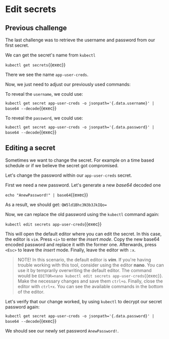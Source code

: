 

# Edit secrets

## Previous challenge

The last challenge was to retrieve the username and password from our first secret. 

We can get the secret's name from `kubectl`

`kubectl get secrets`{{exec}}

There we see the name `app-user-creds`.

Now, we just need to adjust our previously used commands:

To reveal the `username`, we could use: 

`kubectl get secret app-user-creds -o jsonpath='{.data.username}' | base64 --decode`{{exec}}

To reveal the `password`, we could use: 

`kubectl get secret app-user-creds -o jsonpath='{.data.password}' | base64 --decode`{{exec}}


## Editing a secret

Sometimes we want to change the secret. For example on a time based schedule or if we believe the secret got compromised. 

Let's change the password within our `app-user-creds` secret. 

First we need a new password. Let's generate a new *base64* decoded one

`echo "AnewPassword!" | base64`{{exec}}

As a result, we should get: `QW5ld1Bhc3N3b3JkIQo=`

Now, we can replace the old password using the `kubectl` command again:

`kubectl edit secrets app-user-creds`{{exec}}

This will open the default editor where you can edit the secret. In this case, the editor is `vim`.
Press `<i>` to enter the *insert mode*. Copy the new base64 encoded password and replace it with the former one. Afterwards, press `<Esc>` to leave the *insert* mode. Finally, leave the editor with `:x`.

> NOTE! In this scenario, the default editor is ***vim***. If you're having trouble working with this tool, consider using the editor **nano**. You can use it by temprarily overwriting the default editor. The command would be `EDITOR=nano kubectl edit secrets app-user-creds`{{exec}}. Make the necessary changes and save them `ctrl+o`. Finally, close the editor with `ctrl+x`. You can see the available commands in the bottom of the editor. 


Let's verify that our change worked, by using `kubectl` to decrypt our secret password again:

`kubectl get secret app-user-creds -o jsonpath='{.data.password}' | base64 --decode`{{exec}}

We should see our newly set password `AnewPassword!`.